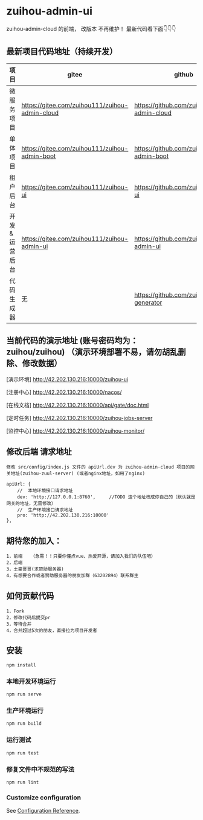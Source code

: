 # zuihou-admin-ui
zuihou-admin-cloud 的前端， 改版本 不再维护！ 最新代码看下面👇👇👇

## 最新项目代码地址（持续开发）
| 项目 | gitee | github |
|---|---|---|
| 微服务项目 | https://gitee.com/zuihou111/zuihou-admin-cloud | https://github.com/zuihou/zuihou-admin-cloud |
| 单体项目 | https://gitee.com/zuihou111/zuihou-admin-boot | https://github.com/zuihou/zuihou-admin-boot |
| 租户后台 | https://gitee.com/zuihou111/zuihou-ui | https://github.com/zuihou/zuihou-ui |
| 开发&运营后台 | https://gitee.com/zuihou111/zuihou-admin-ui | https://github.com/zuihou/zuihou-admin-ui |
| 代码生成器 | 无 | https://github.com/zuihou/zuihou-generator |


## 当前代码的演示地址 (账号密码均为： zuihou/zuihou)       （演示环境部署不易，请勿胡乱删除、修改数据）
[演示环境] http://42.202.130.216:10000/zuihou-ui                

[注册中心] http://42.202.130.216:10000/nacos/      

[在线文档] http://42.202.130.216:10000/api/gate/doc.html       

[定时任务] http://42.202.130.216:10000/zuihou-jobs-server

[监控中心] http://42.202.130.216:10000/zuihou-monitor/


## 修改后端 请求地址
```
修改 src/config/index.js 文件的 apiUrl.dev 为 zuihou-admin-cloud 项目的网关地址(zuihou-zuul-server) (或者nginx地址，如用了nginx)

apiUrl: {
    //  本地环境接口请求地址
    dev: 'http://127.0.0.1:8760',     //TODO 这个地址改成你自己的（默认就是网关的地址，无需修改）
    //  生产环境接口请求地址 
    pro: 'http://42.202.130.216:10000'  
},

```

## 期待您的加入：
    1，前端   （急需！！只要你懂点vue、热爱开源，请加入我们的队伍吧）
    2，后端    
    3，土豪哥哥(求赞助服务器)
    4，有想要合作或者赞助服务器的朋友加群（63202894）联系群主

## 如何贡献代码    
    1，Fork
    2，修改代码后提交pr
    3，等待合并
    4，合并超过5次的朋友，直接拉为项目开发者

## 安装
```
npm install
```

### 本地开发环境运行
```
npm run serve
```

### 生产环境运行
```
npm run build
```

### 运行测试
```
npm run test
```

### 修复文件中不规范的写法
```
npm run lint
```

### Customize configuration
See [Configuration Reference](https://cli.vuejs.org/config/).

